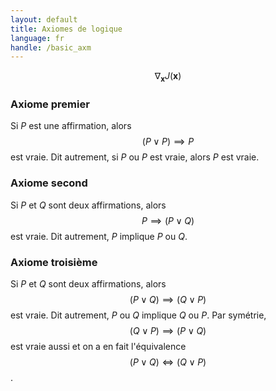 ```yaml
---
layout: default
title: Axiomes de logique
language: fr
handle: /basic_axm
---
```


<script src="https://cdn.mathjax.org/mathjax/latest/MathJax.js?config=TeX-AMS-MML_HTMLorMML" type="text/javascript"></script>

$$ \nabla_\boldsymbol{x} J(\boldsymbol{x}) $$

### Axiome premier
Si _P_ est une affirmation, alors $$(P \lor P) \implies P$$ est vraie. Dit autrement, si _P_ ou _P_ est vraie, alors _P_ est vraie.

### Axiome second
Si _P_ et _Q_ sont deux affirmations, alors $$P \implies (P \lor Q)$$ est vraie. Dit autrement, _P_ implique _P_ ou _Q_.

### Axiome troisième
Si _P_ et _Q_ sont deux affirmations, alors $$(P \lor Q) \implies (Q \lor P)$$ est vraie. Dit autrement, _P_ ou _Q_ implique _Q_ ou _P_. Par symétrie, $$(Q \lor P) \implies (P \lor Q)$$ est vraie aussi et on a en fait l'équivalence $$(P \lor Q) \iff (Q \lor P)$$. 
